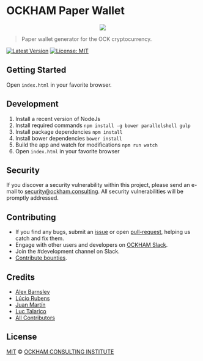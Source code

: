 # OCKHAM Paper Wallet

<p align="center">
    <img src="./banner.png" />
</p>

> Paper wallet generator for the OCK cryptocurrency.

[![Latest Version](https://badgen.now.sh/github/release/gitockham/ock-paper-wallet)](https://github.com/gtockham/ock-paper-wallet/releases/latest)
[![License: MIT](https://badgen.now.sh/badge/license/MIT/green)](https://opensource.org/licenses/MIT)

## Getting Started

Open `index.html` in your favorite browser.

## Development
1. Install a recent version of NodeJs
2. Install required commands `npm install -g bower parallelshell gulp`
3. Install package dependencies `npm install`
4. Install bower dependencies `bower install`
5. Build the app and watch for modifications `npm run watch`
6. Open `index.html` in your favorite browser

## Security

If you discover a security vulnerability within this project, please send an e-mail to security@ockham.consulting. All security vulnerabilities will be promptly addressed.

## Contributing

* If you find any bugs, submit an [issue](../../issues) or open [pull-request](../../pulls), helping us catch and fix them.
* Engage with other users and developers on [OCKHAM Slack](https://ockham.consulting/slack/).
* Join the #development channel on Slack.
* [Contribute bounties](https://github.com/gitockham/OCKHAM-Bounty-Program).

## Credits

- [Alex Barnsley](https://github.com/alexbarnsley)
- [Lúcio Rubens](https://github.com/luciorubeens)
- [Juan Martín](https://github.com/j-a-m-l)
- [Luc Talarico](https://github.com/gitockham)
- [All Contributors](../../contributors)

## License

[MIT](LICENSE) © [OCKHAM CONSULTING INSTITUTE](https://ockham.consulting)
